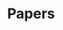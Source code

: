 ---
title: "Papers"
aliases: /archive/
description: "Preprints and articles on hyperspectral imaging, precision agriculture, and robotics."
---